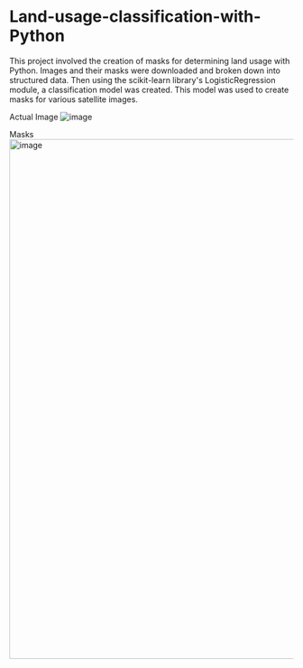 # Land-usage-classification-with-Python
This project involved the creation of masks for determining land usage with Python. Images and their masks were downloaded and broken down into structured data. Then using the scikit-learn library's LogisticRegression module, a classification model was created. This model was used to create masks for various satellite images.

Actual Image
![image](https://github.com/Amloner/Land-usage-classification-with-Python/assets/124287518/0ac0832f-0379-45f6-9c2a-87bb87726e9f)

Masks
<img width="920" alt="image" src="https://github.com/Amloner/Land-usage-classification-with-Python/assets/124287518/e928364c-dc23-4528-ba8e-a0357f1cb13d">
